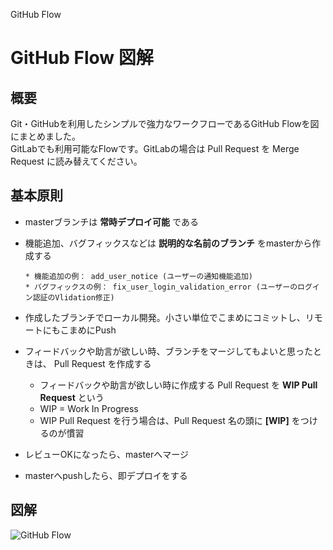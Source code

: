 GitHub Flow

# GitHub Flow 図解

## 概要

Git・GitHubを利用したシンプルで強力なワークフローであるGitHub Flowを図にまとめました。  
GitLabでも利用可能なFlowです。GitLabの場合は Pull Request を Merge Request に読み替えてください。  

## 基本原則

* masterブランチは **常時デプロイ可能** である
* 機能追加、バグフィックスなどは **説明的な名前のブランチ** をmasterから作成する

      * 機能追加の例： add_user_notice (ユーザーの通知機能追加)
      * バグフィックスの例： fix_user_login_validation_error (ユーザーのログイン認証のVlidation修正)

* 作成したブランチでローカル開発。小さい単位でこまめにコミットし、リモートにもこまめにPush
* フィードバックや助言が欲しい時、ブランチをマージしてもよいと思ったときは、 Pull Request を作成する
    
    * フィードバックや助言が欲しい時に作成する Pull Request を **WIP Pull Request** という
    * WIP = Work In Progress
    * WIP Pull Request を行う場合は、Pull Request 名の頭に **[WIP]** をつけるのが慣習

* レビューOKになったら、masterへマージ
* masterへpushしたら、即デプロイをする

## 図解

![GitHub Flow](./github_flow.png)
